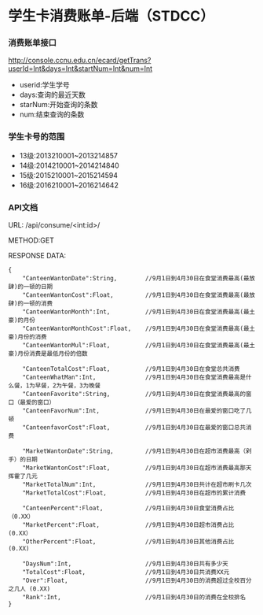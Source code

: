 # 学生卡消费账单-后端（STDCC）

### 消费账单接口
http://console.ccnu.edu.cn/ecard/getTrans?userId=Int&days=Int&startNum=Int&num=Int 

+ userid:学生学号
+ days:查询的最近天数
+ starNum:开始查询的条数
+ num:结束查询的条数

### 学生卡号的范围
+ 13级:2013210001~2013214857
+ 14级:2014210001~2014214840
+ 15级:2015210001~2015214594
+ 16级:2016210001~2016214642

### API文档

URL: /api/consume/\<int:id\>/

METHOD:GET

RESPONSE DATA: 

```
{ 
    "CanteenWantonDate":String,        //9月1日到4月30日在食堂消费最高(最放肆)的一顿的日期 
    "CanteenWantonCost":Float,         //9月1日到4月30日在食堂消费最高(最放肆)的一顿的消费 
    "CanteenWantonMonth":Int,          //9月1日到4月30日在食堂消费最高(最土豪)的月份 
    "CanteenWantonMonthCost":Float,    //9月1日到4月30日在食堂消费最高(最土豪)月份的消费 
    "CanteenWantonMul":Float,          //9月1日到4月30日在食堂消费最高(最土豪)月份消费是最低月份的倍数 
    
    "CanteenTotalCost":Float,          //9月1日到4月30日在食堂总共消费 
    "CanteenWhatMan":Int,              //9月1日到4月30日在食堂消费最高是什么餐，1为早餐，2为午餐，3为晚餐 
    "CanteenFavorite":String,          //9月1日到4月30日在食堂消费最高的窗口（最爱的窗口）
    "CanteenFavorNum":Int,             //9月1日到4月30日在最爱的窗口吃了几顿 
    "CanteenfavorCost":Float,          //9月1日到4月30日在最爱的窗口总共消费 
    
    "MarketWantonDate":String,         //9月1日到4月30日在超市消费最高（剁手）的日期
    "MarketWantonCost":Float,          //9月1日到4月30日在超市消费最高那天挥霍了几元 
    "MarketTotalNum":Int,              //9月1日到4月30日共计在超市刷卡几次 
    "MarketTotalCost":Float,           //9月1日到4月30日在超市的累计消费 
    
    "CanteenPercent":Float,            //9月1日到4月30日食堂消费占比（0.XX）
    "MarketPercent":Float,             //9月1日到4月30日超市消费占比 (0.XX）
    "OtherPercent":Float,              //9月1日到4月30日其他消费占比 (0.XX)
    
    "DaysNum":Int,                     //9月1日到4月30日共有多少天 
    "TotalCost":Float,                 //9月1日到4月30日共消费XX元 
    "Over":Float,                      //9月1日到4月30日的消费超过全校百分之几人 (0.XX)
    "Rank":Int,                        //9月1日到4月30日的消费在全校排名 
} 
```
